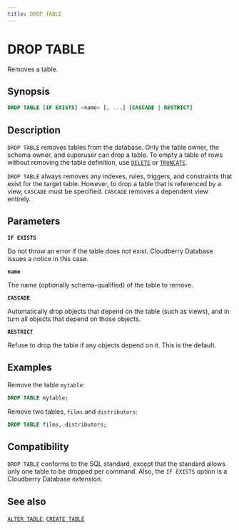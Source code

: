 ```yaml
---
title: DROP TABLE
---
```


# DROP TABLE

Removes a table.

## Synopsis

```sql
DROP TABLE [IF EXISTS] <name> [, ...] [CASCADE | RESTRICT]
```

## Description

`DROP TABLE` removes tables from the database. Only the table owner, the schema owner, and superuser can drop a table. To empty a table of rows without removing the table definition, use [`DELETE`](https://github.com/cloudberrydb/cloudberrydb-site/blob/cbdb-doc-validation/docs/sql-stmts/sql-stmt-delete.md) or [`TRUNCATE`](/docs/sql-stmts/sql-stmt-truncate.md).

`DROP TABLE` always removes any indexes, rules, triggers, and constraints that exist for the target table. However, to drop a table that is referenced by a view, `CASCADE` must be specified. `CASCADE` removes a dependent view entirely.

## Parameters

**`IF EXISTS`**

Do not throw an error if the table does not exist. Cloudberry Database issues a notice in this case.

**`name`**

The name (optionally schema-qualified) of the table to remove.

**`CASCADE`**

Automatically drop objects that depend on the table (such as views), and in turn all objects that depend on those objects.

**`RESTRICT`**

Refuse to drop the table if any objects depend on it. This is the default.

## Examples

Remove the table `mytable`:

```sql
DROP TABLE mytable;
```

Remove two tables, `films` and `distributors`:

```sql
DROP TABLE films, distributors;
```

## Compatibility

`DROP TABLE` conforms to the SQL standard, except that the standard allows only one table to be dropped per command. Also, the `IF EXISTS` option is a Cloudberry Database extension.

## See also

[`ALTER TABLE`](https://github.com/cloudberrydb/cloudberrydb-site/blob/cbdb-doc-validation/docs/sql-stmts/sql-stmt-alter-table.md), [`CREATE TABLE`](https://github.com/cloudberrydb/cloudberrydb-site/blob/cbdb-doc-validation/docs/sql-stmts/sql-stmt-create-table.md)
